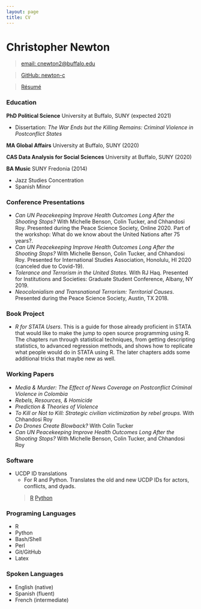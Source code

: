 ```yaml
---
layout: page
title: CV
---
```


# Christopher Newton
> [email: cnewton2@buffalo.edu](mailto:cnewton2@buffalo.edu)

> [GitHub: newton-c](https://github.com/newton-c/)

> [Résumé](https://github.com/newton-c/Home/tree/main/assets/newton_resume.pdf)

### Education
**PhD Political Science** University at Buffalo, SUNY (expected 2021)

- Dissertation: *The War Ends but the Killing Remains: Criminal Violence in Postconflict States*

**MA Global Affairs** University at Buffalo, SUNY (2020)

**CAS Data Analysis for Social Sciences** University at Buffalo, SUNY (2020)  

**BA Music** SUNY Fredonia (2014)
- Jazz Studies Concentration
- Spanish Minor

### Conference Presentations
- *Can UN Peacekeeping Improve Health Outcomes Long After the Shooting Stops?* With Michelle Benson, Colin Tucker, and Chhandosi Roy. Presented during the Peace Science Society, Online 2020. Part of the workshop: What do we know about the United Nations after 75 years?.
- *Can UN Peacekeeping Improve Health Outcomes Long After the Shooting Stops?* With Michelle Benson, Colin Tucker, and Chhandosi Roy. Presented for International Studies Association, Honolulu, HI 2020 (canceled due to Covid-19).
- *Tolerance and Terrorism in the United States.* With RJ Haq. Presented for Institutions and Societies: Graduate Student Conference, Albany, NY 2019.
- *Neocolonialism and Transnational Terrorism: Territorial Causes*. Presented during the Peace Science Society, Austin, TX 2018.

### Book Project
- *R for STATA Users*. This is a guide for those already proficient in STATA that would like to make the jump to open source programming using R. The chapters run through statistical techniques, from getting descripting statistics, to advanced regression methods, and shows how to replicate what people would do in STATA using R. The later chapters adds some additional tricks that maybe new as well.

### Working Papers
- *Media & Murder: The Effect of News Coverage on Postconflict Criminal Violence in Colombia*
- *Rebels, Resources, & Homicide*
- *Prediction & Theories of Violence*
- *To Kill or Not to Kill: Strategic civilian victimization by rebel groups.* With Chhandosi Roy
- *Do Drones Create Blowback?* With Colin Tucker
- *Can UN Peacekeeping Improve Health Outcomes Long After the Shooting Stops?* With Michelle Benson, Colin Tucker, and Chhandosi Roy

### Software
- UCDP ID translations
  - For R and Python. Translates the old and new UCDP IDs for actors, conflicts, and dyads.
  > [R](https://github.com/newton-c/UCDP_ID_translation_R)
  > [Python](https://github.com/newton-c/UCDP_IT_translation_python)

### Programing Languages
- R
- Python
- Bash/Shell
- Perl
- Git/GitHub
- Latex

### Spoken Languages
- English (native)
- Spanish (fluent)
- French (intermediate)
